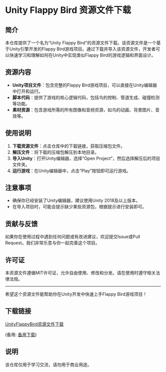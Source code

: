 # Unity Flappy Bird 资源文件下载

## 简介

本仓库提供了一个名为“Unity Flappy Bird”的资源文件下载。该资源文件是一个基于Unity引擎开发的Flappy Bird游戏项目。通过下载并导入该资源文件，开发者可以快速学习和理解如何在Unity中实现类似Flappy Bird的游戏逻辑和界面设计。

## 资源内容

- **Unity项目文件**：包含完整的Flappy Bird游戏项目，可以直接在Unity编辑器中打开和运行。
- **脚本代码**：提供了游戏的核心逻辑代码，包括鸟的控制、管道生成、碰撞检测等功能。
- **素材资源**：包含游戏所需的所有图像和音频资源，如鸟的动画、背景图片、音效等。

## 使用说明

1. **下载资源文件**：点击仓库中的下载链接，获取压缩包文件。
2. **解压文件**：将下载的压缩包解压到本地目录。
3. **导入Unity**：打开Unity编辑器，选择“Open Project”，然后选择解压后的项目文件夹。
4. **运行游戏**：在Unity编辑器中，点击“Play”按钮即可运行游戏。

## 注意事项

- 确保你已经安装了Unity编辑器，建议使用Unity 2018及以上版本。
- 在导入项目时，可能会提示缺少某些资源包，根据提示进行安装即可。

## 贡献与反馈

如果你在使用过程中遇到任何问题或有改进建议，欢迎提交Issue或Pull Request。我们非常乐意与你一起完善这个项目。

## 许可证

本资源文件遵循MIT许可证，允许自由使用、修改和分发。请在使用时遵守相关法律法规。

---

希望这个资源文件能帮助你在Unity开发中快速上手Flappy Bird游戏项目！

## 下载链接
[UnityFlappyBird资源文件下载](https://pan.quark.cn/s/74702bf37192) 

(备用: [备用下载](https://pan.baidu.com/s/1S2j69A1m50eFRU5T3w86uQ?pwd=1234))

## 说明

该仓库仅用于学习交流，请勿用于商业用途。
